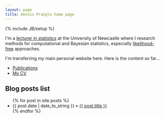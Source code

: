 ```yaml
---
layout: page
title: Dennis Prangle home page
---
```

{% include JB/setup %}

I'm a [lecturer in statistics](http://www.ncl.ac.uk/maths/staff/profile/dennis.prangle) at the University of Newcastle where I research methods for computational and Bayesian statistics, especially [likelihood-free](https://en.wikipedia.org/wiki/Approximate_Bayesian_computation) approaches.

I'm transferring my main personal website here.
Here is the content so far...

- [Publications](pub.html)
- [My CV](https://dl.dropboxusercontent.com/u/5302937/DennisPrangleCV.pdf)

## Blog posts list

<ul class="posts">
  {% for post in site.posts %}
    <li><span>{{ post.date | date_to_string }}</span> &raquo; <a href="{{ BASE_PATH }}{{ post.url }}">{{ post.title }}</a></li>
  {% endfor %}
</ul>

